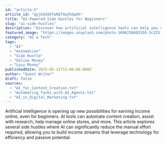 ```yaml
---
id: "article-5"
article_id: "qyjkHIOXTwRQfXwIhdpHh"
title: "AI-Powered Side Hustles for Beginners"
slug: "ai-side-hustles"
description: "Discover how artificial intelligence tools can help you start and automate online side hustles with less manual effort."
featured_image: "https://images.unsplash.com/photo-1696258683359-3c325f74e491?auto=format&fit=crop&w=804&q=80"
category: "AI & Tech"
tags:
  - "AI"
  - "Automation"
  - "Side Hustle"
  - "Online Money"
  - "Lazy Money"
publishedDate: 2025-05-12T15:00:00.000Z
author: "Guest Writer"
draft: false
sources:
  - "AI_for_Content_Creation.txt"
  - "Automating_Tasks_with_AI_Agents.txt"
  - "AI_in_Digital_Marketing.txt"
---
```


Artificial intelligence is opening up new possibilities for earning income online, even for beginners. AI tools can automate content creation, assist with research, help manage online stores, and more. This article explores several side hustles where AI can significantly reduce the manual effort required, allowing you to build income streams that leverage technology for efficiency and passive potential.